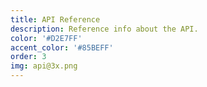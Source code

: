 ```yaml
---
title: API Reference
description: Reference info about the API.
color: '#D2E7FF'
accent_color: '#85BEFF'
order: 3
img: api@3x.png
---
```

